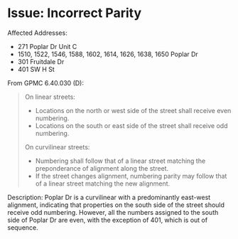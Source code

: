 # Issue: Incorrect Parity

Affected Addresses:

- 271 Poplar Dr Unit C
- 1510, 1522, 1546, 1588, 1602, 1614, 1626, 1638, 1650 Poplar Dr
- 301 Fruitdale Dr
- 401 SW H St

From GPMC 6.40.030 (D):

> On linear streets:
>
> - Locations on the north or west side of the street shall receive even numbering.
> - Locations on the south or east side of the street shall receive odd numbering.
>
> On curvilinear streets:
>
> - Numbering shall follow that of a linear street matching the preponderance of alignment along the street.
> - If the street changes alignment, numbering parity may follow that of a linear street matching the new alignment.

Description: Poplar Dr is a curvilinear with a predominantly east-west alignment, indicating that properties on the south side of the street should receive odd numbering. However, all the numbers assigned to the south side of Poplar Dr are even, with the exception of 401, which is out of sequence.
